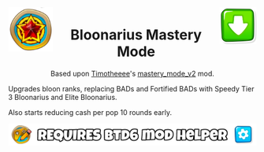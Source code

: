 <a href="https://github.com/ross-theboss/bloonarius-mastery-mode/releases/latest/download/BloonariusMasteryMode.dll">
    <img align="left" alt="Icon" height="90" src="Icon.png">
    <img align="right" alt="Download" height="75" src="https://raw.githubusercontent.com/gurrenm3/BTD-Mod-Helper/master/BloonsTD6%20Mod%20Helper/Resources/DownloadBtn.png">
</a>

<h1 align="center">Bloonarius Mastery Mode</h1>
<p align="center">Based upon <a href="https://github.com/Timotheeee">Timotheeee</a>'s <a href="https://github.com/Timotheeee/btd6_mods/tree/master/mastery_mode_v2">mastery_mode_v2</a> mod.</p>

Upgrades bloon ranks, replacing BADs and Fortified BADs with Speedy Tier 3 Bloonarius and Elite Bloonarius. 

Also starts reducing cash per pop 10 rounds early.

[![Requires BTD6 Mod Helper](https://raw.githubusercontent.com/gurrenm3/BTD-Mod-Helper/master/banner.png)](https://github.com/gurrenm3/BTD-Mod-Helper#readme)